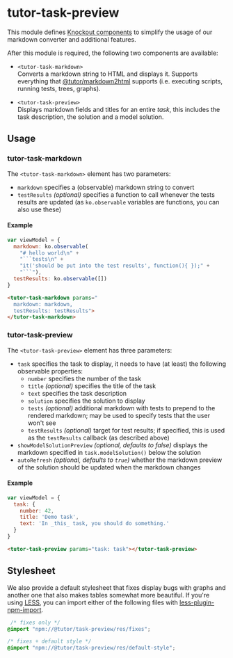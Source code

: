 # tutor-task-preview
This module defines [Knockout components][ko-elem] to simplify the usage of our markdown converter and additional features.

After this module is required, the following two components are available:
* `<tutor-task-markdown>`  
  Converts a markdown string to HTML and displays it. Supports everything that
  [@tutor/markdown2html][md2h] supports (i.e. executing scripts, running tests, trees,
  graphs).

* `<tutor-task-preview>`  
  Displays markdown fields and titles for an entire _task_, this includes the
  task description, the solution and a model solution.

[ko-elem]: http://knockoutjs.com/documentation/component-overview.html
[md2h]: https://github.com/Welfenlab/tutor-markdown2html

## Usage

### tutor-task-markdown
The `<tutor-task-markdown>` element has two parameters:
* `markdown` specifies a (observable) markdown string to convert
* `testResults` _(optional)_ specifies a function to call whenever the tests results are updated (as `ko.observable` variables are functions, you can also use these)

#### Example
```js
var viewModel = {
  markdown: ko.observable(
    "# hello world\n" +
    "```tests\n" +
    "it('should be put into the test results', function(){ });" +
    "```"),
  testResults: ko.observable([])
}
```
```html
<tutor-task-markdown params="
  markdown: markdown,
  testResults: testResults">
</tutor-task-markdown>
```

### tutor-task-preview
The `<tutor-task-preview>` element has three parameters:
* `task` specifies the task to display, it needs to have (at least) the following
  observable properties:
  * `number` specifies the number of the task
  * `title` _(optional)_ specifies the title of the task
  * `text` specifies the task description
  * `solution` specifies the solution to display
  * `tests` _(optional)_ additional markdown with tests to prepend to the
    rendered markdown; may be used to specify tests that the user won't see
  * `testResults` _(optional)_ target for test results; if specified, this is used
    as the `testResults` callback (as described above)
* `showModelSolutionPreview` _(optional, defaults to false)_ displays the markdown
  specified in `task.modelSolution()` below the solution
* `autoRefresh` _(optional, defaults to `true`)_ whether the markdown preview of
  the solution should be updated when the markdown changes

#### Example
```js
var viewModel = {
  task: {
    number: 42,
    title: 'Demo task',
    text: 'In _this_ task, you should do something.'
  }
}
```
```html
<tutor-task-preview params="task: task"></tutor-task-preview>
```

## Stylesheet
We also provide a default stylesheet that fixes display bugs with graphs and
another one that also makes tables somewhat more beautiful. If you're using
[LESS][less], you can import either of the following files with
[less-plugin-npm-import][less-npm].

```css
 /* fixes only */
@import "npm://@tutor/task-preview/res/fixes";

/* fixes + default style */
@import "npm://@tutor/task-preview/res/default-style";
```

[less]: http://lesscss.org/
[less-npm]: https://github.com/less/less-plugin-npm-import

